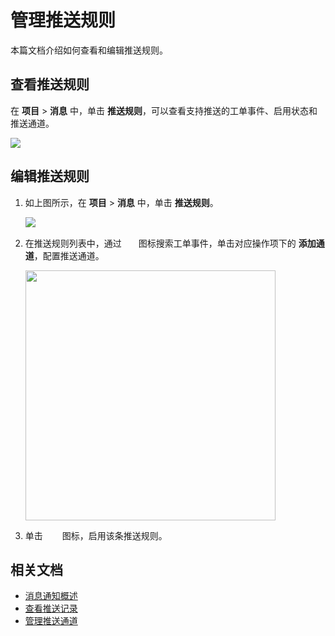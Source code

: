 # 管理推送规则

本篇文档介绍如何查看和编辑推送规则。

## 查看推送规则

在 **项目** > **消息** 中，单击 **推送规则**，可以查看支持推送的工单事件、启用状态和推送通道。

<img src="https://obbusiness-private.oss-cn-shanghai.aliyuncs.com/doc/img/odc/431/950.notification-management/100.overview/2.png">

## 编辑推送规则

1. 如上图所示，在 **项目** > **消息** 中，单击 **推送规则**。

    <img src="https://obbusiness-private.oss-cn-shanghai.aliyuncs.com/doc/img/odc/431/950.notification-management/400.manage-notification-rules/1.0.png">

2. 在推送规则列表中，通过&ensp;<img src="https://obbusiness-private.oss-cn-shanghai.aliyuncs.com/doc/img/odc/431/950.notification-management/400.manage-notification-rules/0.png" width="16" height="17"> 图标搜索工单事件，单击对应操作项下的 **添加通道**，配置推送通道。

    <img src="https://obbusiness-private.oss-cn-shanghai.aliyuncs.com/doc/img/odc/431/950.notification-management/400.manage-notification-rules/2.png" width="400">

3. 单击&ensp;<img src="https://obbusiness-private.oss-cn-shanghai.aliyuncs.com/doc/img/odc/431/950.notification-management/400.manage-notification-rules/3.png" width="20" height="13"> 图标，启用该条推送规则。

## 相关文档

<p class="relate-doc"/>

* [消息通知概述](100.overview.md)
* [查看推送记录](200.notification-history.md)
* [管理推送通道](300.manage-notification-channel/100.create-notification-channel.md)